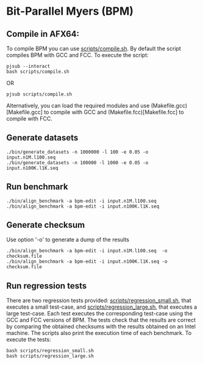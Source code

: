 # Bit-Parallel Myers (BPM)

## Compile in AFX64:

To compile BPM you can use [scripts/compile.sh](scripts/compile.sh). By default the script compiles BPM with GCC and FCC. To execute the script:

```
pjsub --interact
bash scripts/compile.sh
```
OR
```
pjsub scripts/compile.sh
```

Alternatively, you can load the required modules and use (Makefile.gcc)[Makefile.gcc] to compile with GCC and (Makefile.fcc)[Makefile.fcc] to compile with FCC.

## Generate datasets

```
./bin/generate_datasets -n 1000000 -l 100 -e 0.05 -o input.n1M.l100.seq
./bin/generate_datasets -n 100000 -l 1000 -e 0.05 -o input.n100K.l1K.seq
```

## Run benchmark

```
./bin/align_benchmark -a bpm-edit -i input.n1M.l100.seq
./bin/align_benchmark -a bpm-edit -i input.n100K.l1K.seq
```

## Generate checksum

Use option '-o'  to generate a dump of the results

```
./bin/align_benchmark -a bpm-edit -i input.n1M.l100.seq  -o checksum.file
./bin/align_benchmark -a bpm-edit -i input.n100K.l1K.seq -o checksum.file
```

## Run regression tests

There are two regression tests provided: [scripts/regression_small.sh](scripts/regression_small.sh), that executes a small test-case, and [scripts/regression_large.sh](scripts/regression_large.sh), that executes a large test-case. Each test executes the corresponding test-case using the GCC and FCC versions of BPM. The tests check that the results are correct by comparing the obtained checksums with the results obtained on an Intel machine. The scripts also print the execution time of each benchmark. To execute the tests:

```
bash scripts/regression_small.sh
bash scripts/regression_large.sh
```
